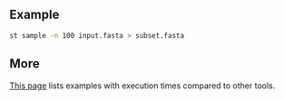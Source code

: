 ## Example

```bash
st sample -n 100 input.fasta > subset.fasta
```

## More

[This page](comparison.md#sample) lists examples with execution times compared
to other tools.
